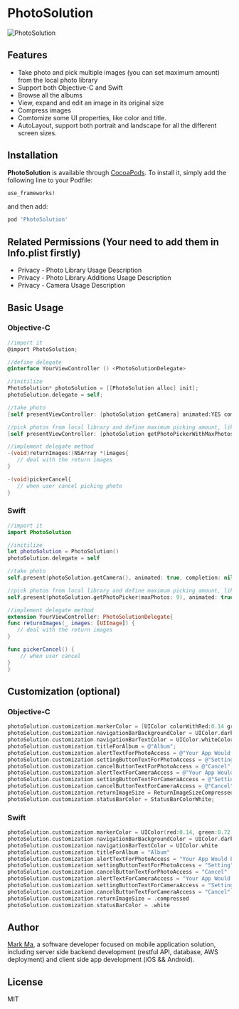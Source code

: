 # PhotoSolution
<img src="https://github.com/Mark-Ma-1988/PhotoSolution/blob/master/screenshots/image.png" alt="PhotoSolution"/>
<!---->
<!--[![Version](https://img.shields.io/cocoapods/v/ImagePicker.svg?style=flat)](http://cocoadocs.org/docsets/ImagePicker)-->
<!--[![License](https://img.shields.io/cocoapods/l/ImagePicker.svg?style=flat)](http://cocoadocs.org/docsets/ImagePicker)-->
<!--[![Platform](https://img.shields.io/cocoapods/p/ImagePicker.svg?style=flat)](http://cocoadocs.org/docsets/ImagePicker)-->
<!--![Swift](https://img.shields.io/badge/%20in-swift%204.2-orange.svg)-->

## Features
- Take photo and pick multiple images (you can set maximum amount) from the local photo library
- Support both Objective-C and Swift
- Browse all the albums
- View, expand and edit an image in its original size
- Compress images
- Comtomize some UI properties, like color and title.
- AutoLayout, support both portrait and landscape for all the different screen sizes. 

## Installation

**PhotoSolution** is available through [CocoaPods](http://cocoapods.org). To install
it, simply add the following line to your Podfile:

```ruby
use_frameworks!
```
and then add:

```ruby
pod 'PhotoSolution'
```

## Related Permissions (Your need to add them in Info.plist firstly)
- Privacy - Photo Library Usage Description
- Privacy - Photo Library Additions Usage Description
- Privacy - Camera Usage Description

## Basic Usage

### Objective-C

```objective-c
//import it
@import PhotoSolution;

//define delegate
@interface YourViewController () <PhotoSolutionDelegate>

//initilize
PhotoSolution* photoSolution = [[PhotoSolution alloc] init];
photoSolution.delegate = self;

//take photo
[self presentViewController: [photoSolution getCamera] animated:YES completion:nil];

//pick photos from local library and define maximum picking amount, like 9
[self presentViewController: [photoSolution getPhotoPickerWithMaxPhotos:9] animated:YES completion:nil];

//implement delegate method
-(void)returnImages:(NSArray *)images{
   // deal with the return images
}

-(void)pickerCancel{
   // when user cancel picking photo
}
```

###  Swift
```swift
//import it
import PhotoSolution

//initilize
let photoSolution = PhotoSolution()
photoSolution.delegate = self

//take photo
self.present(photoSolution.getCamera(), animated: true, completion: nil)

//pick photos from local library and define maximum picking amount, like 9
self.present(photoSolution.getPhotoPicker(maxPhotos: 9), animated: true, completion: nil)

//implement delegate method
extension YourViewController: PhotoSolutionDelegate{
func returnImages(_ images: [UIImage]) {
   // deal with the return images
}

func pickerCancel() {
    // when user cancel
}
}
```

## Customization (optional)

### Objective-C
```objective-c
photoSolution.customization.markerColor = [UIColor colorWithRed:0.14 green:0.72 blue:0.30 alpha:1.0];
photoSolution.customization.navigationBarBackgroundColor = UIColor.darkGrayColor;
photoSolution.customization.navigationBarTextColor = UIColor.whiteColor;
photoSolution.customization.titleForAlbum = @"Album";
photoSolution.customization.alertTextForPhotoAccess = @"Your App Would Like to Access Your Photos";
photoSolution.customization.settingButtonTextForPhotoAccess = @"Setting";
photoSolution.customization.cancelButtonTextForPhotoAccess = @"Cancel";
photoSolution.customization.alertTextForCameraAccess = @"Your App Would Like to Access Your Photos";
photoSolution.customization.settingButtonTextForCameraAccess = @"Setting";
photoSolution.customization.cancelButtonTextForCameraAccess = @"Cancel";
photoSolution.customization.returnImageSize = ReturnImageSizeCompressed;
photoSolution.customization.statusBarColor = StatusBarColorWhite;
```

###  Swift
```swift
photoSolution.customization.markerColor = UIColor(red:0.14, green:0.72, blue:0.30, alpha:1.0)
photoSolution.customization.navigationBarBackgroundColor = UIColor.darkGray
photoSolution.customization.navigationBarTextColor = UIColor.white
photoSolution.customization.titleForAlbum = "Album"
photoSolution.customization.alertTextForPhotoAccess = "Your App Would Like to Access Your Photos"
photoSolution.customization.settingButtonTextForPhotoAccess = "Setting"
photoSolution.customization.cancelButtonTextForPhotoAccess = "Cancel"
photoSolution.customization.alertTextForCameraAccess = "Your App Would Like to Access Your Photos"
photoSolution.customization.settingButtonTextForCameraAccess = "Setting"
photoSolution.customization.cancelButtonTextForCameraAccess = "Cancel"
photoSolution.customization.returnImageSize = .compressed
photoSolution.customization.statusBarColor = .white
```


## Author

[Mark Ma](https://www.linkedin.com/in/xingchen-mark-ma-72a74678/), a software developer focused on mobile application solution, including server side backend development (restful API, database, AWS deployment) and client side app development (iOS && Android).

## License
MIT

